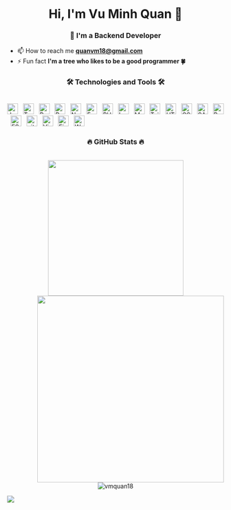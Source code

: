 <h1 align="center"> Hi, I'm Vu Minh Quan 👋 </h1>
<h3 align="center">🌱 I'm a Backend Developer</h3>

- 📫 How to reach me **quanvm18@gmail.com**
- ⚡ Fun fact **I'm a tree who likes to be a good programmer 🍀**

<h3 align="center">🛠 Technologies and Tools 🛠</h3>
<br>
<!-- https://simpleicons.org/ -->
<span><img src="https://img.shields.io/badge/JavaScript-282C34?logo=javascript&logoColor=F7DF1E" alt="JavaScript logo" title="JavaScript" height="25" /></span>
&nbsp;
<span><img src="https://img.shields.io/badge/TypeScript-282C34?logo=typescript&logoColor=3178C6" alt="TypeScript logo" title="TypeScript" height="25" /></span>
&nbsp;
<span><img src="https://img.shields.io/badge/ReactJS-282C34?logo=react&logoColor=61DAFB" alt="ReactJS logo" title="ReactJS" height="25" /></span>
&nbsp;
<span><img src="https://img.shields.io/badge/Redux-282C34?logo=redux&logoColor=764ABC" alt="Redux logo" title="Redux" height="25" /></span>
&nbsp;
<span><img src="https://img.shields.io/badge/Node.js-282C34?logo=node.js&logoColor=00F200" alt="Node.js logo" title="Node.js" height="25" /></span>
&nbsp;
<span><img src="https://img.shields.io/badge/Express-282C34?logo=express&logoColor=FFFFFF" alt="Express.js logo" title="Express.js" height="25" /></span>
&nbsp;
<span><img src="https://img.shields.io/badge/PHP-282C34?logo=php&logoColor=FFFFFF" alt="PHP logo" title="PHP" height="25" /></span>
&nbsp;
<span><img src="https://img.shields.io/badge/Laravel-282C34?logo=laravel&logoColor=FFFFFF" alt="Laravel logo" title="Laravel" height="25" /></span>
&nbsp;
<span><img src="https://img.shields.io/badge/MongoDB-282C34?logo=mongodb&logoColor=47A248" alt="MongoDB logo" title="MongoDB" height="25" /></span>
&nbsp;
<span><img src="https://img.shields.io/badge/Tailwind%20CSS-282C34?logo=tailwind-css&logoColor=38B2AC" alt="TailwindCSS logo" title="TailwindCSS" height="25" /></span>
&nbsp;
<span><img src="https://img.shields.io/badge/HTML5-282C34?logo=html5&logoColor=E34F26" alt="HTML5 logo" title="HTML5" height="25" /></span>
&nbsp;
<span><img src="https://img.shields.io/badge/CSS3-282C34?logo=css3&logoColor=1572B6" alt="CSS3 logo" title="CSS3" height="25" /></span>
&nbsp;
<span><img src="https://img.shields.io/badge/Sass-282C34?logo=sass&logoColor=CC6699" alt="SASS logo" title="SASS" height="25" /></span>
&nbsp;
<span><img src="https://img.shields.io/badge/Bootstrap-282C34?logo=bootstrap&logoColor=7952B3" alt="Bootstrap logo" title="Bootstrap" height="25" /></span>
&nbsp;
<span><img src="https://img.shields.io/badge/ESLint-282C34?logo=eslint&logoColor=4B32C3" alt="ESLint logo" title="ESLint" height="25" /></span>
&nbsp;
<span><img src="https://img.shields.io/badge/git-282C34?logo=git&logoColor=F05032" alt="git logo" title="git" height="25" /></span>
&nbsp;
<span><img src="https://img.shields.io/badge/VS%20Code-282C34?logo=visual-studio-code&logoColor=007ACC" alt="Visual Studio Code logo" title="Visual Studio Code" height="25" /></span>
&nbsp;
<span><img src="https://img.shields.io/badge/Firebase-282C34?logo=firebase&logoColor=FFCA28" alt="Firebase logo" title="Firebase" height="25" /></span>
&nbsp;
<span><img src="https://img.shields.io/badge/WordPress-282C34?logo=wordPress&logoColor=21759B" alt="WordPress logo" title="WordPress" height="25" /></span>
&nbsp;
<br>
<h3 align="center">🔥 GitHub Stats 🔥</h3>
<!-- https://github.com/anuraghazra/github-readme-stats -->
<br>
<div align=center>
  <a href="#" title="Minhquandeveloper">
    <img width="315" align="center" src="https://github-readme-stats.vercel.app/api/top-langs/?username=minhquandeveloper&hide=c%23,powershell,Mathematica,Ruby,Objective-C,Objective-C%2b%2b,Cuda&title_color=61dafb&text_color=ffffff&icon_color=61dafb&bg_color=20232a&langs_count=8&layout=compact&border_color=61dafb&hide_border=true" />
  </a>
  <a href="#" title="Minhquandeveloper">
    <img align="right" width="434" src="https://github-readme-stats.vercel.app/api?username=minhquandeveloper&show_icons=true&theme=react&border_color=61dafb&hide_border=true" />
  </a>
</div>
&nbsp;
<!--
<p align="center">
    <img align="center"
        src="https://github-readme-stats.vercel.app/api/top-langs/?username=minhquandeveloper&show_icons=true&locale=en&layout=compact&langs_count=10&count_private=true"
        alt="vmquan18"/>
</p>
-->
<p align="center">
    <img align="center"
        src="https://github-readme-stats.vercel.app/api/wakatime/?username=vmquan18&show_icons=true&locale=en&layout=compact&langs_count=10&count_private=true"
        alt="vmquan18"/>
</p>

[![](https://visitcount.itsvg.in/api?id=minhquandeveloper&label=Profile%20Views&icon=4&pretty=false)](https://visitcount.itsvg.in)

<!-- <h3 align="center" style="font-weight: bold" > "Tôi thích ở nhà một mình, pha cốc cafe ngon, đọc một cuốn sách mình thích. Cứ yên lặng như vậy, dạo chơi trong câu chuyện của người đời, trưởng thành trong một thế giới khác của mình". 🌿.</h3> -->
<!--
**VuMinhQuanDev/VuMinhQuanDev** is a ✨ _special_ ✨ repository because its `README.md` (this file) appears on your GitHub profile.

Here are some ideas to get you started:

- 🔭 I’m currently working on ...
- 🌱 I’m currently learning ...
- 👯 I’m looking to collaborate on ...
- 🤔 I’m looking for help with ...
- 💬 Ask me about ...
- 📫 How to reach me: ...
- 😄 Pronouns: ...
- ⚡ Fun fact: ...
-->

